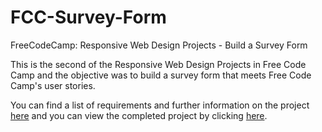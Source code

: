# FCC-Survey-Form
FreeCodeCamp: Responsive Web Design Projects - Build a Survey Form

This is the second of the Responsive Web Design Projects in Free Code Camp and the objective was to build a survey form that meets Free Code Camp's user stories.

You can find a list of requirements and further information on the project [here](https://learn.freecodecamp.org/responsive-web-design/responsive-web-design-projects/build-a-survey-form) and you can view the completed project by clicking [here](https://gilangadam.github.io/fcc-survey-page/).
